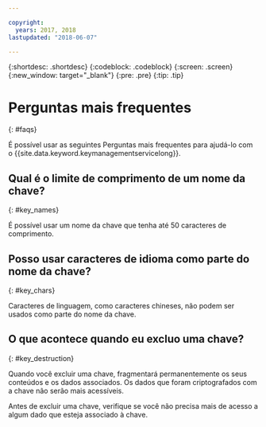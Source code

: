 ```yaml
---

copyright:
  years: 2017, 2018
lastupdated: "2018-06-07"

---
```


{:shortdesc: .shortdesc}
{:codeblock: .codeblock}
{:screen: .screen}
{:new_window: target="_blank"}
{:pre: .pre}
{:tip: .tip}

# Perguntas mais frequentes
{: #faqs}

É possível usar as seguintes Perguntas mais frequentes para ajudá-lo com o {{site.data.keyword.keymanagementservicelong}}.

## Qual é o limite de comprimento de um nome da chave?
{: #key_names}

É possível usar um nome da chave que tenha até 50 caracteres de comprimento.
   
## Posso usar caracteres de idioma como parte do nome da chave?
{: #key_chars}

Caracteres de linguagem, como caracteres chineses, não podem ser usados como parte do nome da chave.

## O que acontece quando eu excluo uma chave?
{: #key_destruction}

Quando você excluir uma chave, fragmentará permanentemente os seus conteúdos e os dados associados. Os dados que foram criptografados com a chave não serão mais acessíveis. 

Antes de excluir uma chave, verifique se você não precisa mais de acesso a algum dado que esteja associado à chave. 


